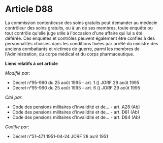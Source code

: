 # Article D88

La commission contentieuse des soins gratuits peut demander au médecin contrôleur des soins gratuits, ou à un de ses membres,
toute enquête ou tout contrôle qu'elle juge utile à l'occasion d'une affaire qui lui a été déférée. Ces enquêtes et contrôles
peuvent également être confiés à des personnalités choisies dans les conditions fixées par arrêté du ministre des anciens
combattants et victimes de guerre, parmi les membres de l'Administration, du corps médical et du corps pharmaceutique.

**Liens relatifs à cet article**

_Modifié par_:

  - Décret n°95-960 du 25 août 1995 - art. 1 () JORF 29 août 1995
  - Décret n°95-960 du 25 août 1995 - art. 6 () JORF 29 août 1995

_Cité par_:

  - Code des pensions militaires d'invalidité et de... - art. A28 (Ab)
  - Code des pensions militaires d'invalidité et de... - art. D81 (Ab)
  - Code des pensions militaires d'invalidité et de... - art. D84 (Ab)

_Codifié par_:

  - Décret n°51-471 1951-04-24 JORF 28 avril 1951
